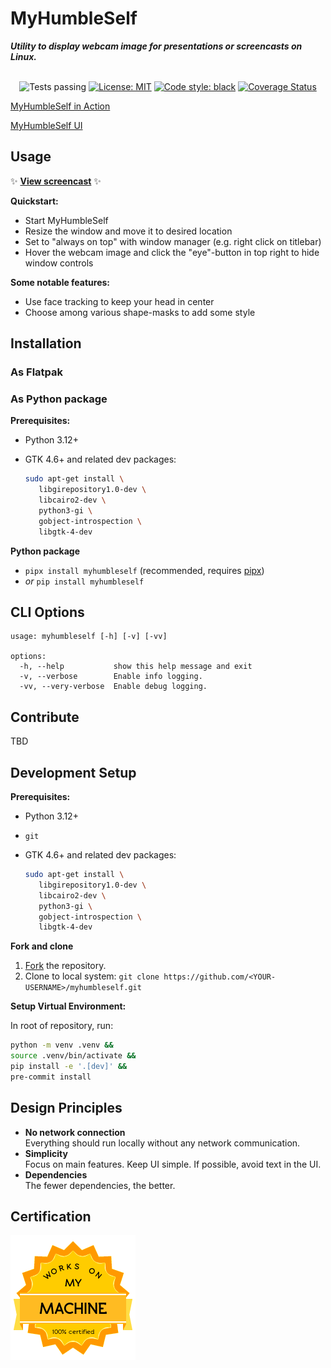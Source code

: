 # MyHumbleSelf

**_Utility to display webcam image for presentations or screencasts on Linux._**

<p align="center"><br>
<img alt="Tests passing" src="https://github.com/dynobo/myhumbleself/workflows/Test/badge.svg">
<a href="https://github.com/dynobo/myhumbleself/blob/main/LICENSE"><img alt="License: MIT" src="https://img.shields.io/badge/License-MIT-blue.svg"></a>
<a href="https://github.com/psf/black"><img alt="Code style: black" src="https://img.shields.io/badge/Code%20style-black-%23000000"></a>
<a href='https://coveralls.io/github/dynobo/myhumbleself'><img src='https://coveralls.io/repos/github/dynobo/myhumbleself/badge.svg' alt='Coverage Status' /></a>
</p>

[MyHumbleSelf in Action](https://raw.githubusercontent.com/dynobo/myhumbleself/main/resources/screenshot-02.png)

[MyHumbleSelf UI](https://raw.githubusercontent.com/dynobo/myhumbleself/main/resources/screenshot-01.png)

## Usage

✨
**[View screencast](https://raw.githubusercontent.com/dynobo/myhumbleself/main/resources/screencast.webm)**
✨

**Quickstart:**

- Start MyHumbleSelf
- Resize the window and move it to desired location
- Set to "always on top" with window manager (e.g. right click on titlebar)
- Hover the webcam image and click the "eye"-button in top right to hide window controls

**Some notable features:**

- Use face tracking to keep your head in center
- Choose among various shape-masks to add some style

## Installation

### As Flatpak

### As Python package

**Prerequisites:**

- Python 3.12+
- GTK 4.6+ and related dev packages:

  ```sh
  sudo apt-get install \
     libgirepository1.0-dev \
     libcairo2-dev \
     python3-gi \
     gobject-introspection \
     libgtk-4-dev
  ```

**Python package**

- `pipx install myhumbleself` (recommended, requires [pipx](https://pipx.pypa.io/))
- _or_ `pip install myhumbleself`

## CLI Options

```
usage: myhumbleself [-h] [-v] [-vv]

options:
  -h, --help           show this help message and exit
  -v, --verbose        Enable info logging.
  -vv, --very-verbose  Enable debug logging.
```

## Contribute

TBD

## Development Setup

**Prerequisites:**

- Python 3.12+
- `git`
- GTK 4.6+ and related dev packages:

  ```sh
  sudo apt-get install \
     libgirepository1.0-dev \
     libcairo2-dev \
     python3-gi \
     gobject-introspection \
     libgtk-4-dev
  ```

**Fork and clone**

1. [Fork](https://github.com/dynobo/myhumbleself/fork) the repository.
2. Clone to local system:
   `git clone https://github.com/<YOUR-USERNAME>/myhumbleself.git`

**Setup Virtual Environment:**

In root of repository, run:

```sh
python -m venv .venv &&
source .venv/bin/activate &&
pip install -e '.[dev]' &&
pre-commit install
```

## Design Principles

- **No network connection**<br>Everything should run locally without any network
  communication.
- **Simplicity**<br>Focus on main features. Keep UI simple. If possible, avoid text in
  the UI.
- **Dependencies**<br>The fewer dependencies, the better.

## Certification

![WOMM](https://raw.githubusercontent.com/dynobo/myhumbleself/main/resources/badge.png)
